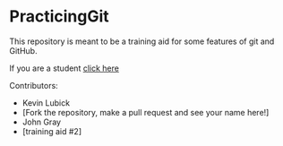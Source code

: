 PracticingGit
=============

This repository is meant to be a training aid for some features of git and GitHub.


If you are a student [click here](https://github.com/kjlubick/PracticingGit/blob/master/Instructions_For_Students.md)



Contributors:

* Kevin Lubick
* [Fork the repository, make a pull request and see your name here!]
* John Gray
* [training aid #2]
